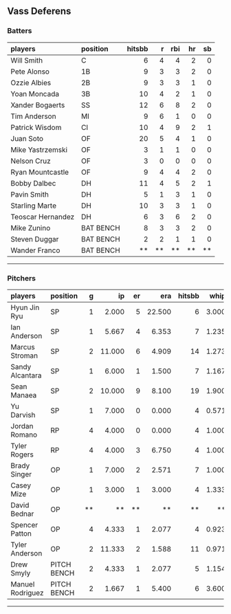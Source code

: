 ## Vass Deferens

### Batters

 
|players           |position  | hitsbb|  r| rbi| hr| sb| 
|:-----------------|:---------|------:|--:|---:|--:|--:| 
|Will Smith        |C         |      6|  4|   4|  2|  0| 
|Pete Alonso       |1B        |      9|  3|   3|  2|  0| 
|Ozzie Albies      |2B        |      9|  3|   3|  1|  0| 
|Yoan Moncada      |3B        |     10|  4|   2|  1|  0| 
|Xander Bogaerts   |SS        |     12|  6|   8|  2|  0| 
|Tim Anderson      |MI        |      9|  6|   1|  0|  0| 
|Patrick Wisdom    |CI        |     10|  4|   9|  2|  1| 
|Juan Soto         |OF        |     20|  5|   4|  1|  0| 
|Mike Yastrzemski  |OF        |      3|  1|   1|  0|  0| 
|Nelson Cruz       |OF        |      3|  0|   0|  0|  0| 
|Ryan Mountcastle  |OF        |      9|  4|   4|  2|  0| 
|Bobby Dalbec      |DH        |     11|  4|   5|  2|  1| 
|Pavin Smith       |DH        |      5|  1|   3|  1|  0| 
|Starling Marte    |DH        |     10|  3|   3|  1|  0| 
|Teoscar Hernandez |DH        |      6|  3|   6|  2|  0| 
|Mike Zunino       |BAT BENCH |      8|  3|   3|  2|  0| 
|Steven Duggar     |BAT BENCH |      2|  2|   1|  1|  0| 
|Wander Franco     |BAT BENCH |     **| **|  **| **| **| 


* * *

### Pitchers

 
|players          |position    |  g|     ip| er|    era| hitsbb|  whip| so|  w| sv| 
|:----------------|:-----------|--:|------:|--:|------:|------:|-----:|--:|--:|--:| 
|Hyun Jin Ryu     |SP          |  1|  2.000|  5| 22.500|      6| 3.000|  2|  0|  0| 
|Ian Anderson     |SP          |  1|  5.667|  4|  6.353|      7| 1.235|  7|  0|  0| 
|Marcus Stroman   |SP          |  2| 11.000|  6|  4.909|     14| 1.273| 11|  0|  0| 
|Sandy Alcantara  |SP          |  1|  6.000|  1|  1.500|      7| 1.167|  4|  0|  0| 
|Sean Manaea      |SP          |  2| 10.000|  9|  8.100|     19| 1.900|  6|  1|  0| 
|Yu Darvish       |SP          |  1|  7.000|  0|  0.000|      4| 0.571|  9|  0|  0| 
|Jordan Romano    |RP          |  4|  4.000|  0|  0.000|      4| 1.000|  6|  0|  3| 
|Tyler Rogers     |RP          |  4|  4.000|  3|  6.750|      4| 1.000|  2|  0|  1| 
|Brady Singer     |OP          |  1|  7.000|  2|  2.571|      7| 1.000|  7|  1|  0| 
|Casey Mize       |OP          |  1|  3.000|  1|  3.000|      4| 1.333|  3|  0|  0| 
|David Bednar     |OP          | **|     **| **|     **|     **|    **| **| **| **| 
|Spencer Patton   |OP          |  4|  4.333|  1|  2.077|      4| 0.923|  5|  0|  0| 
|Tyler Anderson   |OP          |  2| 11.333|  2|  1.588|     11| 0.971| 12|  1|  0| 
|Drew Smyly       |PITCH BENCH |  2|  4.333|  1|  2.077|      5| 1.154|  4|  1|  0| 
|Manuel Rodriguez |PITCH BENCH |  2|  1.667|  1|  5.400|      6| 3.600|  1|  0|  0| 


* * *


